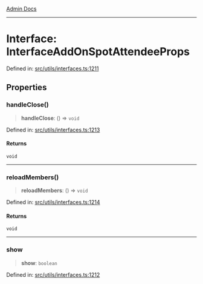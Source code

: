 [Admin Docs](/)

***

# Interface: InterfaceAddOnSpotAttendeeProps


Defined in: [src/utils/interfaces.ts:1211](https://github.com/PalisadoesFoundation/talawa-admin/blob/main/src/utils/interfaces.ts#L1211)


## Properties

### handleClose()

> **handleClose**: () => `void`


Defined in: [src/utils/interfaces.ts:1213](https://github.com/PalisadoesFoundation/talawa-admin/blob/main/src/utils/interfaces.ts#L1213)


#### Returns

`void`

***

### reloadMembers()

> **reloadMembers**: () => `void`

Defined in: [src/utils/interfaces.ts:1214](https://github.com/PalisadoesFoundation/talawa-admin/blob/main/src/utils/interfaces.ts#L1214)


#### Returns

`void`

***

### show

> **show**: `boolean`


Defined in: [src/utils/interfaces.ts:1212](https://github.com/PalisadoesFoundation/talawa-admin/blob/main/src/utils/interfaces.ts#L1212)

